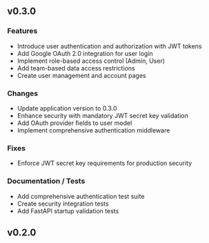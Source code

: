 v0.3.0
------

### Features
* Introduce user authentication and authorization with JWT tokens
* Add Google OAuth 2.0 integration for user login
* Implement role-based access control (Admin, User)
* Add team-based data access restrictions
* Create user management and account pages

### Changes
* Update application version to 0.3.0
* Enhance security with mandatory JWT secret key validation
* Add OAuth provider fields to user model
* Implement comprehensive authentication middleware

### Fixes
* Enforce JWT secret key requirements for production security

### Documentation / Tests
* Add comprehensive authentication test suite
* Create security integration tests
* Add FastAPI startup validation tests

v0.2.0
------
